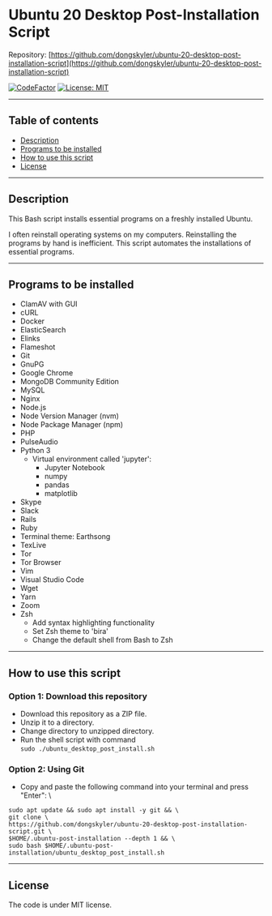# Ubuntu 20 Desktop Post-Installation Script

Repository: [https://github.com/dongskyler/ubuntu-20-desktop-post-installation-script](https://github.com/dongskyler/ubuntu-20-desktop-post-installation-script)

[![CodeFactor](https://www.codefactor.io/repository/github/dongskyler/ubuntu-20-desktop-post-installation-script/badge)](https://www.codefactor.io/repository/github/dongskyler/ubuntu-20-desktop-post-installation-script)
[![License: MIT](https://img.shields.io/badge/License-MIT-yellow.svg)](https://opensource.org/licenses/MIT)

---

## Table of contents

- [Description](#Description)
- [Programs to be installed](#Programs-to-be-installed)
- [How to use this script](#How-to-use-this-script)
- [License](#License)

---

## Description

This Bash script installs essential programs on a freshly installed Ubuntu.

I often reinstall operating systems on my computers. Reinstalling the programs by hand is inefficient. This script automates the installations of essential programs.

---

## Programs to be installed

- ClamAV with GUI
- cURL
- Docker
- ElasticSearch
- Elinks
- Flameshot
- Git
- GnuPG
- Google Chrome
- MongoDB Community Edition
- MySQL
- Nginx
- Node.js
- Node Version Manager (nvm)
- Node Package Manager (npm)
- PHP
- PulseAudio
- Python 3
  - Virtual environment called 'jupyter':
    - Jupyter Notebook
    - numpy
    - pandas
    - matplotlib
- Skype
- Slack
- Rails
- Ruby
- Terminal theme: Earthsong
- TexLive
- Tor
- Tor Browser
- Vim
- Visual Studio Code
- Wget
- Yarn
- Zoom
- Zsh
  - Add syntax highlighting functionality
  - Set Zsh theme to 'bira'
  - Change the default shell from Bash to Zsh

---

## How to use this script

### Option 1: Download this repository

- Download this repository as a ZIP file.
- Unzip it to a directory.
- Change directory to unzipped directory.
- Run the shell script with command \
  `sudo ./ubuntu_desktop_post_install.sh`

### Option 2: Using Git

- Copy and paste the following command into your terminal and press "Enter": \
```
sudo apt update && sudo apt install -y git && \
git clone \
https://github.com/dongskyler/ubuntu-20-desktop-post-installation-script.git \
$HOME/.ubuntu-post-installation --depth 1 && \
sudo bash $HOME/.ubuntu-post-installation/ubuntu_desktop_post_install.sh
```

---

## License

The code is under MIT license.
